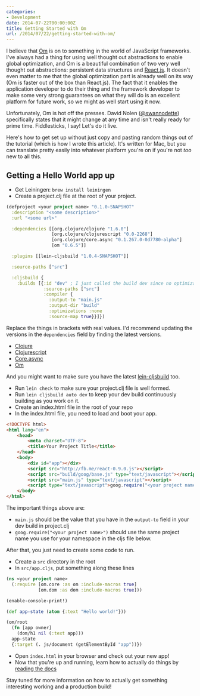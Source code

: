 ```yaml
---
categories:
- Development
date: 2014-07-22T00:00:00Z
title: Getting Started with Om
url: /2014/07/22/getting-started-with-om/
---
```


I believe that [Om](https://github.com/swannodette/om) is on to something in the world of JavaScript frameworks. I've always had a thing for using well thought out abstractions to enable global optimization, and Om is a beautiful combination of two very well thought out abstractions: persistent data structures and [React.js](http://facebook.github.io/react/). It doesn't even matter to me that the global optimization part is already well on its way (Om is faster out of the box than React.js). The fact that it enables the application developer to do their thing and the framework developer to make some very strong guarantees on what they will do is an excellent platform for future work, so we might as well start using it now.

Unfortunately, Om is hot off the presses. David Nolen ([@swannodette](https://github.com/swannodette)) specifically states that it might change at any time and isn't really ready for prime time. Fiddlesticks, I say! Let's do it live.

Here's how to get set up without just copy and pasting random things out of the tutorial (which is how I wrote this article). It's written for Mac, but you can translate pretty easily into whatever platform you're on if you're not _too_ new to all this.

## Getting a Hello World app up

- Get Leiningen: `brew install leiningen`
- Create a project.clj file at the root of your project.

```clojure
(defproject <your project name> "0.1.0-SNAPSHOT"
  :description "<some description>"
  :url "<some url>"

  :dependencies [[org.clojure/clojure "1.6.0"]
                 [org.clojure/clojurescript "0.0-2268"]
                 [org.clojure/core.async "0.1.267.0-0d7780-alpha"]
                 [om "0.6.5"]]

  :plugins [[lein-cljsbuild "1.0.4-SNAPSHOT"]]

  :source-paths ["src"]

  :cljsbuild {
    :builds [{:id "dev" ; I just called the build dev since no optimizations are done
              :source-paths ["src"]
              :compiler {
                :output-to "main.js"
                :output-dir "build"
                :optimizations :none
                :source-map true}}]})
```
 Replace the things in brackets with real values. I'd recommend updating the versions in the `dependencies` field by finding the latest versions.

 - [Clojure](http://clojure.org/downloads)
 - [Clojurescript](https://github.com/clojure/clojurescript/releases)
 - [Core.async](https://github.com/clojure/core.async/releases)
 - [Om](https://github.com/swannodette/om/releases)

 And you might want to make sure you have the latest [lein-cljsbuild](https://github.com/emezeske/lein-cljsbuild/releases) too.

- Run `lein check` to make sure your project.clj file is well formed.
- Run `lein cljsbuild auto dev` to keep your dev build continuously building as you work on it.
- Create an index.html file in the root of your repo
- In the index.html file, you need to load and boot your app.

```html
<!DOCTYPE html>
<html lang="en">
    <head>
        <meta charset="UTF-8">
        <title>Your Project Title</title>
    </head>
    <body>
        <div id="app"></div>
        <script src="http://fb.me/react-0.9.0.js"></script>
        <script src="build/goog/base.js" type="text/javascript"></script>
        <script src="main.js" type="text/javascript"></script>
        <script type="text/javascript">goog.require("<your project name>");</script>
    </body>
</html>
```

The important things above are:

  - `main.js` should be the value that you have in the `output-to` field in your dev build in project.clj
  - `goog.require("<your project name>")` should use the same project name you use for your namespace in the cljs file below.

After that, you just need to create some code to run.

- Create a `src` directory in the root
- In `src/app.cljs`, put something along these lines

```clojure
(ns <your project name>
  (:require [om.core :as om :include-macros true]
            [om.dom :as dom :include-macros true]))

(enable-console-print!)

(def app-state (atom {:text "Hello world!"}))

(om/root
  (fn [app owner]
    (dom/h1 nil (:text app)))
  app-state
  {:target (. js/document (getElementById "app"))})
```

- Open `index.html` in your browser and check out your new app!
- Now that you're up and running, learn how to actually do things by [reading the docs](https://github.com/swannodette/om/wiki)

Stay tuned for more information on how to actually get something interesting working and a production build!
